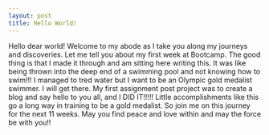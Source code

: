 ```yaml
---
layout: post
title: Hello World!
---
```

Hello dear world!  Welcome to my abode as I take you along my journeys and discoveries.  Let me tell you about my first week at Bootcamp.  The good thing is that I made it through and am sitting here writing this.  It was like being thrown into the deep end of a swimming pool and not knowing how to swim!!!  I managed to tred water but I want to be an Olympic gold medalist swimmer.  I will get there.  My first assignment post project was to create a blog and say hello to you all, and I DID IT!!!!!  Little accomplishments like this go a long way in training to be a gold medalist.  So join me on this journey for the next 11 weeks.  May you find peace and love within and may the force be with you!!
